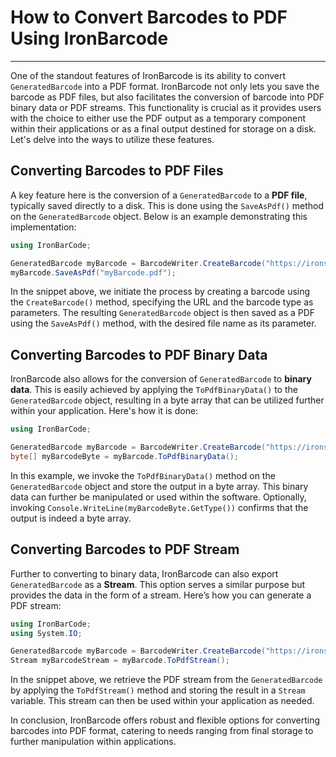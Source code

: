 # How to Convert Barcodes to PDF Using IronBarcode

---

One of the standout features of IronBarcode is its ability to convert `GeneratedBarcode` into a PDF format. IronBarcode not only lets you save the barcode as PDF files, but also facilitates the conversion of barcode into PDF binary data or PDF streams. This functionality is crucial as it provides users with the choice to either use the PDF output as a temporary component within their applications or as a final output destined for storage on a disk. Let's delve into the ways to utilize these features.

## Converting Barcodes to PDF Files

A key feature here is the conversion of a `GeneratedBarcode` to a **PDF file**, typically saved directly to a disk. This is done using the `SaveAsPdf()` method on the `GeneratedBarcode` object. Below is an example demonstrating this implementation:

```cs
using IronBarCode;

GeneratedBarcode myBarcode = BarcodeWriter.CreateBarcode("https://ironsoftware.com/csharp/barcode/", BarcodeEncoding.DataMatrix);
myBarcode.SaveAsPdf("myBarcode.pdf");
```

In the snippet above, we initiate the process by creating a barcode using the `CreateBarcode()` method, specifying the URL and the barcode type as parameters. The resulting `GeneratedBarcode` object is then saved as a PDF using the `SaveAsPdf()` method, with the desired file name as its parameter.

## Converting Barcodes to PDF Binary Data

IronBarcode also allows for the conversion of `GeneratedBarcode` to **binary data**. This is easily achieved by applying the `ToPdfBinaryData()` to the `GeneratedBarcode` object, resulting in a byte array that can be utilized further within your application. Here's how it is done:

```cs
using IronBarCode;

GeneratedBarcode myBarcode = BarcodeWriter.CreateBarcode("https://ironsoftware.com/csharp/barcode/", BarcodeEncoding.DataMatrix);
byte[] myBarcodeByte = myBarcode.ToPdfBinaryData();
```

In this example, we invoke the `ToPdfBinaryData()` method on the `GeneratedBarcode` object and store the output in a byte array. This binary data can further be manipulated or used within the software. Optionally, invoking `Console.WriteLine(myBarcodeByte.GetType())` confirms that the output is indeed a byte array.

## Converting Barcodes to PDF Stream

Further to converting to binary data, IronBarcode can also export `GeneratedBarcode` as a **Stream**. This option serves a similar purpose but provides the data in the form of a stream. Here’s how you can generate a PDF stream:

```cs
using IronBarCode;
using System.IO;

GeneratedBarcode myBarcode = BarcodeWriter.CreateBarcode("https://ironsoftware.com/csharp/barcode/", BarcodeEncoding.DataMatrix);
Stream myBarcodeStream = myBarcode.ToPdfStream();
```

In the snippet above, we retrieve the PDF stream from the `GeneratedBarcode` by applying the `ToPdfStream()` method and storing the result in a `Stream` variable. This stream can then be used within your application as needed.

In conclusion, IronBarcode offers robust and flexible options for converting barcodes into PDF format, catering to needs ranging from final storage to further manipulation within applications.